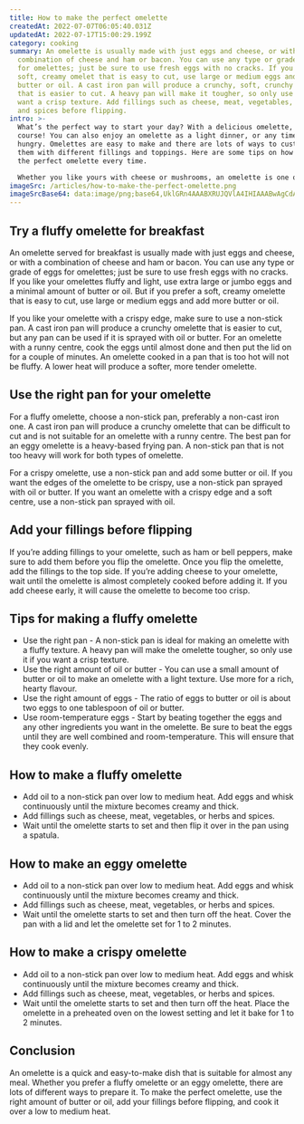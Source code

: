 ```yaml
---
title: How to make the perfect omelette
createdAt: 2022-07-07T06:05:40.031Z
updatedAt: 2022-07-17T15:00:29.199Z
category: cooking
summary: An omelette is usually made with just eggs and cheese, or with a
  combination of cheese and ham or bacon. You can use any type or grade of eggs
  for omelettes; just be sure to use fresh eggs with no cracks. If you prefer a
  soft, creamy omelet that is easy to cut, use large or medium eggs and add more
  butter or oil. A cast iron pan will produce a crunchy, soft, crunchy omelete
  that is easier to cut. A heavy pan will make it tougher, so only use it if you
  want a crisp texture. Add fillings such as cheese, meat, vegetables, or herbs
  and spices before flipping.
intro: >-
  What’s the perfect way to start your day? With a delicious omelette, of
  course! You can also enjoy an omelette as a light dinner, or any time you get
  hungry. Omelettes are easy to make and there are lots of ways to customize
  them with different fillings and toppings. Here are some tips on how to make
  the perfect omelette every time.

  Whether you like yours with cheese or mushrooms, an omelette is one of the most versatile dishes out there. They’re fast and easy to prepare, but most importantly, they taste amazing. So if you’re ready to master this simple dish, keep reading for everything you need to know about making an omelette!
imageSrc: /articles/how-to-make-the-perfect-omelette.png
imageSrcBase64: data:image/png;base64,UklGRn4AAABXRUJQVlA4IHIAAABwAgCdASoKAAoAAUAmJbACdLoAAwxRNXgdLKDAAP73WH4dHnLt+O7j7eiwFJLhPhqRa8nJ4SXpPC1Gipvj0Zqtme7Zgzzx0yaiiH7UBYsttG5//C6KDhchKWHyldyyM1krPsq/+CP85HAvKOo4LRgAAAA=
---
```


## Try a fluffy omelette for breakfast

An omelette served for breakfast is usually made with just eggs and cheese, or with a combination of cheese and ham or bacon. You can use any type or grade of eggs for omelettes; just be sure to use fresh eggs with no cracks. If you like your omelettes fluffy and light, use extra large or jumbo eggs and a minimal amount of butter or oil. But if you prefer a soft, creamy omelette that is easy to cut, use large or medium eggs and add more butter or oil.

If you like your omelette with a crispy edge, make sure to use a non-stick pan. A cast iron pan will produce a crunchy omelette that is easier to cut, but any pan can be used if it is sprayed with oil or butter. For an omelette with a runny centre, cook the eggs until almost done and then put the lid on for a couple of minutes. An omelette cooked in a pan that is too hot will not be fluffy. A lower heat will produce a softer, more tender omelette.

## Use the right pan for your omelette

For a fluffy omelette, choose a non-stick pan, preferably a non-cast iron one. A cast iron pan will produce a crunchy omelette that can be difficult to cut and is not suitable for an omelette with a runny centre. The best pan for an eggy omelette is a heavy-based frying pan. A non-stick pan that is not too heavy will work for both types of omelette.

For a crispy omelette, use a non-stick pan and add some butter or oil. If you want the edges of the omelette to be crispy, use a non-stick pan sprayed with oil or butter. If you want an omelette with a crispy edge and a soft centre, use a non-stick pan sprayed with oil.

## Add your fillings before flipping

If you’re adding fillings to your omelette, such as ham or bell peppers, make sure to add them before you flip the omelette. Once you flip the omelette, add the fillings to the top side. If you’re adding cheese to your omelette, wait until the omelette is almost completely cooked before adding it. If you add cheese early, it will cause the omelette to become too crisp.

## Tips for making a fluffy omelette

- Use the right pan - A non-stick pan is ideal for making an omelette with a fluffy texture. A heavy pan will make the omelette tougher, so only use it if you want a crisp texture.
- Use the right amount of oil or butter - You can use a small amount of butter or oil to make an omelette with a light texture. Use more for a rich, hearty flavour.
- Use the right amount of eggs - The ratio of eggs to butter or oil is about two eggs to one tablespoon of oil or butter.
- Use room-temperature eggs - Start by beating together the eggs and any other ingredients you want in the omelette. Be sure to beat the eggs until they are well combined and room-temperature. This will ensure that they cook evenly.

## How to make a fluffy omelette

- Add oil to a non-stick pan over low to medium heat. Add eggs and whisk continuously until the mixture becomes creamy and thick.
- Add fillings such as cheese, meat, vegetables, or herbs and spices.
- Wait until the omelette starts to set and then flip it over in the pan using a spatula.

## How to make an eggy omelette

- Add oil to a non-stick pan over low to medium heat. Add eggs and whisk continuously until the mixture becomes creamy and thick.
- Add fillings such as cheese, meat, vegetables, or herbs and spices.
- Wait until the omelette starts to set and then turn off the heat. Cover the pan with a lid and let the omelette set for 1 to 2 minutes.

## How to make a crispy omelette

- Add oil to a non-stick pan over low to medium heat. Add eggs and whisk continuously until the mixture becomes creamy and thick.
- Add fillings such as cheese, meat, vegetables, or herbs and spices.
- Wait until the omelette starts to set and then turn off the heat. Place the omelette in a preheated oven on the lowest setting and let it bake for 1 to 2 minutes.

## Conclusion

An omelette is a quick and easy-to-make dish that is suitable for almost any meal. Whether you prefer a fluffy omelette or an eggy omelette, there are lots of different ways to prepare it. To make the perfect omelette, use the right amount of butter or oil, add your fillings before flipping, and cook it over a low to medium heat.
